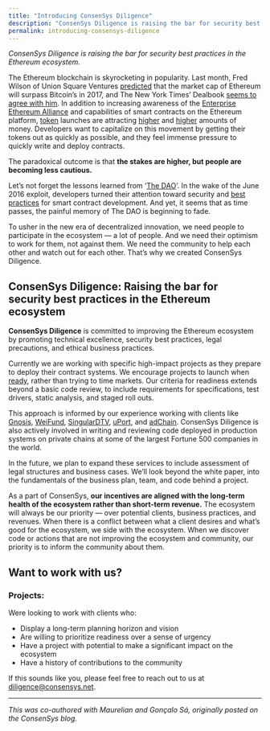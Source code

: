 ```yaml
---
title: "Introducing ConsenSys Diligence"
description: "ConsenSys Diligence is raising the bar for security best practices in the Ethereum ecosystem."
permalink: introducing-consensys-diligence
---
```


_ConsenSys Diligence is raising the bar for security best practices in the Ethereum ecosystem._

The Ethereum blockchain is skyrocketing in popularity. Last month, Fred Wilson of Union Square Ventures  [predicted](https://www.youtube.com/watch?v=2wyC9AEUoYI)  that the market cap of Ethereum will surpass Bitcoin’s in 2017, and The New York Times’ Dealbook  [seems to agree with him](https://www.nytimes.com/2017/06/19/business/dealbook/ethereum-bitcoin-digital-currency.html). In addition to increasing awareness of the  [Enterprise Ethereum Alliance](https://entethalliance.org/)  and capabilities of smart contracts on the Ethereum platform,  [token](https://medium.com/@balajis/thoughts-on-tokens-436109aabcbe)  launches are attracting  [higher](https://qz.com/1004892/the-bancor-ico-just-raised-153-million-on-ethereum-in-three-hours/)  and  [higher](https://www.inc.com/brian-d-evans/status-ico-raised-over-100-million-for-ethereum-powered-dapps-on-ios-and-androi.html)  amounts of money. Developers want to capitalize on this movement by getting their tokens out as quickly as possible, and they feel immense pressure to quickly write and deploy contracts.  
  
The paradoxical outcome is that **the stakes are higher, but people are becoming less cautious.**  
  
Let’s not forget the lessons learned from ‘[The DAO](https://media.consensys.net/the-dao-heist-faq-ef95a7f310f0)’. In the wake of the June 2016 exploit, developers turned their attention toward security and  [best practices](https://github.com/ConsenSys/smart-contract-best-practices)  for smart contract development. And yet, it seems that as time passes, the painful memory of The DAO is beginning to fade.  
  
To usher in the new era of decentralized innovation, we need people to participate in the ecosystem — a lot of people. And we need their optimism to work for them, not against them. We need the community to help each other and watch out for each other. That’s why we created ConsenSys Diligence.

## ConsenSys Diligence: Raising the bar for security best practices in the Ethereum ecosystem

**ConsenSys Diligence** is committed to improving the Ethereum ecosystem by promoting technical excellence, security best practices, legal precautions, and ethical business practices.  
  
Currently we are working with specific high-impact projects as they prepare to deploy their contract systems. We encourage projects to launch when  [ready](https://medium.com/@billgleim/shaping-crowdfund-rollout-readiness-at-weifund-e79198cc4e7f), rather than trying to time markets. Our criteria for readiness extends beyond a basic code review, to include requirements for specifications, test drivers, static analysis, and staged roll outs.  
  
This approach is informed by our experience working with clients like  [Gnosis](https://gnosis.pm/),  [WeiFund](http://weifund.io/),  [SingularDTV](https://singulardtv.com/), [uPort](https://www.uport.me/), and  [adChain](https://adchain.com/). ConsenSys Diligence is also actively involved in writing and reviewing code deployed in production systems on private chains at some of the largest Fortune 500 companies in the world.  
  
In the future, we plan to expand these services to include assessment of legal structures and business cases. We’ll look beyond the white paper, into the fundamentals of the business plan, team, and code behind a project.  
  
As a part of ConsenSys,  **our incentives are aligned with the long-term health of the ecosystem rather than short-term revenue.** The ecosystem will always be our priority — over potential clients, business practices, and revenues. When there is a conflict between what a client desires and what’s good for the ecosystem, we side with the ecosystem. When we discover code or actions that are not improving the ecosystem and community, our priority is to inform the community about them.

## Want to work with us?

### Projects:

Were looking to work with clients who:

-   Display a long-term planning horizon and vision
-   Are willing to prioritize readiness over a sense of urgency
-   Have a project with potential to make a significant impact on the ecosystem
-   Have a history of contributions to the community

If this sounds like you, please feel free to reach out to us at  [diligence@consensys.net](mailto:diligence@consensys.net).
* * *
_This was co-authored with Maurelian and Gonçalo Sá, originally posted on the ConsenSys blog._
